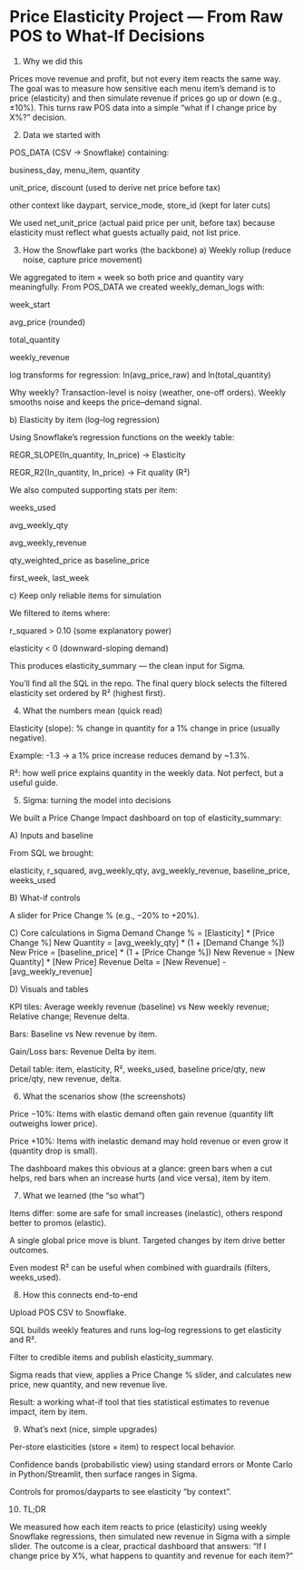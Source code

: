 # Price Elasticity Project — From Raw POS to What-If Decisions
1) Why we did this

Prices move revenue and profit, but not every item reacts the same way. The goal was to measure how sensitive each menu item’s demand is to price (elasticity) and then simulate revenue if prices go up or down (e.g., ±10%). This turns raw POS data into a simple “what if I change price by X%?” decision.

2) Data we started with

POS_DATA (CSV → Snowflake) containing:

business_day, menu_item, quantity

unit_price, discount (used to derive net price before tax)

other context like daypart, service_mode, store_id (kept for later cuts)

We used net_unit_price (actual paid price per unit, before tax) because elasticity must reflect what guests actually paid, not list price.

3) How the Snowflake part works (the backbone)
a) Weekly rollup (reduce noise, capture price movement)

We aggregated to item × week so both price and quantity vary meaningfully.
From POS_DATA we created weekly_deman_logs with:

week_start

avg_price (rounded)

total_quantity

weekly_revenue

log transforms for regression: ln(avg_price_raw) and ln(total_quantity)

Why weekly? Transaction-level is noisy (weather, one-off orders). Weekly smooths noise and keeps the price–demand signal.

b) Elasticity by item (log–log regression)

Using Snowflake’s regression functions on the weekly table:

REGR_SLOPE(In_quantity, In_price) → Elasticity

REGR_R2(In_quantity, In_price) → Fit quality (R²)

We also computed supporting stats per item:

weeks_used

avg_weekly_qty

avg_weekly_revenue

qty_weighted_price as baseline_price

first_week, last_week

c) Keep only reliable items for simulation

We filtered to items where:

r_squared > 0.10 (some explanatory power)

elasticity < 0 (downward-sloping demand)

This produces elasticity_summary — the clean input for Sigma.

You’ll find all the SQL in the repo. The final query block selects the filtered elasticity set ordered by R² (highest first).

4) What the numbers mean (quick read)

Elasticity (slope): % change in quantity for a 1% change in price (usually negative).

Example: -1.3 → a 1% price increase reduces demand by ~1.3%.

R²: how well price explains quantity in the weekly data. Not perfect, but a useful guide.

5) Sigma: turning the model into decisions

We built a Price Change Impact dashboard on top of elasticity_summary:

A) Inputs and baseline

From SQL we brought:

elasticity, r_squared, avg_weekly_qty, avg_weekly_revenue, baseline_price, weeks_used

B) What-if controls

A slider for Price Change % (e.g., −20% to +20%).

C) Core calculations in Sigma
Demand Change % = [Elasticity] * [Price Change %]
New Quantity     = [avg_weekly_qty]    * (1 + [Demand Change %])
New Price        = [baseline_price]    * (1 + [Price Change %])
New Revenue      = [New Quantity]      * [New Price]
Revenue Delta    = [New Revenue]       - [avg_weekly_revenue]

D) Visuals and tables

KPI tiles: Average weekly revenue (baseline) vs New weekly revenue; Relative change; Revenue delta.

Bars: Baseline vs New revenue by item.

Gain/Loss bars: Revenue Delta by item.

Detail table: item, elasticity, R², weeks_used, baseline price/qty, new price/qty, new revenue, delta.

6) What the scenarios show (the screenshots)

Price −10%: Items with elastic demand often gain revenue (quantity lift outweighs lower price).

Price +10%: Items with inelastic demand may hold revenue or even grow it (quantity drop is small).

The dashboard makes this obvious at a glance: green bars when a cut helps, red bars when an increase hurts (and vice versa), item by item.

7) What we learned (the “so what”)

Items differ: some are safe for small increases (inelastic), others respond better to promos (elastic).

A single global price move is blunt. Targeted changes by item drive better outcomes.

Even modest R² can be useful when combined with guardrails (filters, weeks_used).

8) How this connects end-to-end

Upload POS CSV to Snowflake.

SQL builds weekly features and runs log–log regressions to get elasticity and R².

Filter to credible items and publish elasticity_summary.

Sigma reads that view, applies a Price Change % slider, and calculates new price, new quantity, and new revenue live.

Result: a working what-if tool that ties statistical estimates to revenue impact, item by item.

9) What’s next (nice, simple upgrades)

Per-store elasticities (store × item) to respect local behavior.

Confidence bands (probabilistic view) using standard errors or Monte Carlo in Python/Streamlit, then surface ranges in Sigma.

Controls for promos/dayparts to see elasticity “by context”.

10) TL;DR

We measured how each item reacts to price (elasticity) using weekly Snowflake regressions, then simulated new revenue in Sigma with a simple slider. The outcome is a clear, practical dashboard that answers:
“If I change price by X%, what happens to quantity and revenue for each item?”
